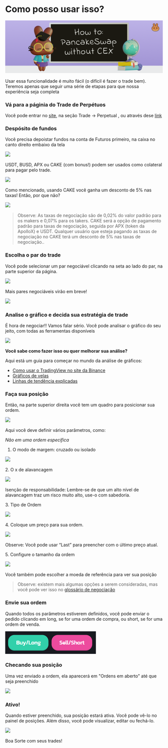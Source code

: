 # Como posso usar isso?

![](../../../.gitbook/assets/how-to-pancakeswap-without-cex-header.png)

Usar essa funcionalidade é muito fácil (o difícil é fazer o trade bem). Teremos apenas que seguir uma série de etapas para que nossa experiência seja completa

### Vá para a páginia do Trade de Perpétuos

Você pode entrar no [site](https://pancakeswap.finance), na seção Trade → Perpetual , ou através dese [link](https://perp.pancakeswap.finance/en/futures/BTCUSDT)

### Despósito de fundos

Você precisa depoistar fundos na conta de Futuros primeiro, na caixa no canto direito embaixo da tela

![](https://lh6.googleusercontent.com/cz-OoCaRg3AfqTcETGTQVvsX\_gfbm28fNJrUAxcljM823Bw1etFN3gArU5v8HljjzJU-lE3aV\_5ENUySwioNYo\_cQp\_\_KwzEwo60ABmuWsqAzT5nM-nUse3ROcMdj2FhUChgsdGo)

USDT, BUSD, APX ou CAKE (com bonus!) podem ser usados como colateral para pagar pelo trade.

![](https://lh6.googleusercontent.com/3tFEo\_gYD7r41o7RCFnd61NiEzJkqGc5uiZP3tRzEomAI805HPikW6tEDBzbyxK-kL5hptEqCIXax2wgASbbHcuN8FpKT4-hK6bFmkNyxmXJ2QIQxZRr38VTA\_qg9HKmEbN2kNev)

Como mencionado, usando CAKE você ganha um desconto de 5% nas taxas! Então, por que não?

![](https://lh3.googleusercontent.com/UiwXc1dgPqm07Ai0XKGuYAHLDbENm51\_v93vMwHkUdb2HI-Hm5qEI2gbEVtzboatzv0-E9iesik8NF3ON74QXaXaW5jLcOJ5JjegI-8oMiidUf-MiZHjvvxnmd1HTfdnFrNgF8cG)

> Observe: As taxas de negociação são de 0,02% do valor padrão para os makers e 0,07% para os takers. CAKE será a opção de pagamento padrão para taxas de negociação, seguida por APX (token da ApolloX) e USDT. Qualquer usuário que esteja pagando as taxas de negociação no CAKE terá um desconto de 5% nas taxas de negociação..

### Escolha o par do trade

Você pode selecionar um par negociável clicando na seta ao lado do par, na parte superior da página.

![](https://lh4.googleusercontent.com/OtHWwOgKp13zb-f-lVkgYShNPYD05B5hYrZIKasq2H-ev-05P1s4cYedXIwt4xsuGU2\_\_7O7JwLwy66ERraUl2edkSmQSiaXcU5ilVXpTs39D-xiHB7q4p1q8NA7lpjCWuVe3E2z)

Mais pares negociáveis virão em breve!

![](https://lh5.googleusercontent.com/yqnCEMigm39LpeG2tPHzXjgZOH08Je3Hhyj0tUxnqjFD2xBqwImoo4xMwjabnNWd0rXtyVcgBj5y4QuNod4QD0js4x-75S9VjsaF1LaLPbiL5G4c2KZUN9Aclqj3cf4EdUGg08Ia)

### Analise o gráfico e decida sua estratégia de trade

É hora de negociar!! Vamos falar sério. Você pode analisar o gráfico do seu jeito, com todas as ferramentas disponíveis

![](https://lh4.googleusercontent.com/\_xJvQoCSOdq6AqB-KEMiAYtXwUp\_ZS3DwNcC-x0jzNnBWTDLdKhRXwREPGwhC7fyirLJ10iKnhUPey-v1EkFDynQmqgNGuySYTpPmDx0A2bl7Pk0uZ8fBEGFPfBuwXBcWcIG2JFO)

**Você sabe como fazer isso ou quer melhorar sua análise?**

Aqui está um guia para começar no mundo da análise de gráficos:&#x20;

* [Como usar o TradingView no site da Binance](https://www.binance.com/pt-BR/support/faq/8419126024404348a1c6e4039fbed3fe)&#x20;
* [Gráficos de velas](https://academy.binance.com/pt/articles/a-beginners-guide-to-candlestick-charts)&#x20;
* [Linhas de tendência explicadas](https://academy.binance.com/pt/articles/trend-lines-explained)

### Faça sua posição

Então, na parte superior direita você tem um quadro para posicionar sua ordem.

![](https://lh3.googleusercontent.com/rQXCNgMoR4OzR\_wXu92Mtgb22O7rAnOlrP0pL0VpXnurfrekOG0HwzUOBWQV-PtMinA1s8lo6KmtT78h3pGmTOF-ajO-G3EDg9CK56q-cPZNLUWJanE9-mEjOhJ4rWncb35PZEfq)

Aqui você deve definir vários parâmetros, como:&#x20;

_Não em uma ordem específica_&#x20;

1. O modo de margem: cruzado ou isolado

![](https://lh4.googleusercontent.com/tplKHXPvrTQXPkNL9BSjVsIBAqfVDWyfh0mU0HDYDRXf4KRUEyu5xzDivGkzfw7JNsEUpQWXvPt8q1Wn26yeX21-DrhhwMTtMpFvFLyTKUxSOteAugTrlTgwvKro0zOluqFmELJQ)

2\. O x de alavancagem

![](https://lh5.googleusercontent.com/ikaG0tpWYcynBZbEOmoR1XLYZzaFXwHwD6MCrlqDCLGDOa3LA1KQh4Gp8uv\_BAPNo8z3r1bLe\_DzEGjNyI22ja\_oIOF9A4vfdLEpsoAxcKj5rboH9Ip2eLkBZUfBPZJpXwL\_KJ0s)

Isenção de responsabilidade: Lembre-se de que um alto nível de alavancagem traz um risco muito alto, use-o com sabedoria.

3\. Tipo de Ordem

![](https://lh3.googleusercontent.com/If2SXl-FUCTuy0eNJkmF0ONspdYPeIWFBXvyLkH6Hc0B1CwAzd9EP5rMQGSjr23hK9sDDUmL0rSN9R28AL9\_-x\_f0jsFdfrn7WFOjEcqfPaxerPjGSq1iIpxz6tcN\_A839ASRF3B)

4\. Coloque um preço para sua ordem.

![](https://lh4.googleusercontent.com/J8rbXc\_DhROHaZRoVCBELwIIraVg\_uL2V-8bn2Ci2sm80jEmbS6q4CMuJ-Njv3Dx2L\_OeoS-PTh-haPuW4uYsKIxQdWQdFttyFrTPFHp19u1nVz\_V0MM6QsQdmKiyUD-imRSryU1)

Observe: Você pode usar “Last” para preencher com o último preço atual.

5\. Configure o tamanho da ordem

![](https://lh5.googleusercontent.com/OBtTNov5\_h4-yWaOl17W8yZt2hnThsSiTF\_ydyJdlrDEOi2mZAHRoIik0-9-bzGRFfbBAJ3QvzC7x4G65fHjrKeLAYNMsvTszr\_7N8GIRdBV8P23FtD3eteEt-u3HPWutUWpFwu0)

Você também pode escolher a moeda de referência para ver sua posição

> Observe: existem mais algumas opções a serem consideradas, mas você pode ver isso no [glossário de negociação](perpetuals-glossary.md)

### Envie sua ordem

Quando todos os parâmetros estiverem definidos, você pode enviar o pedido clicando em long, se for uma ordem de compra, ou short, se for uma ordem de venda.

![](<../../../.gitbook/assets/image (59) (3).png>)

### Checando sua posição

Uma vez enviado a ordem, ela aparecerá em "Ordens em aberto" até que seja preenchido

![](https://lh6.googleusercontent.com/dIGg0mdxTNk7N3v3RI2eQ\_CUmktxBiOQ-mDVQb\_aBKPQuFYNIuOdTL55KLSjFPfxZp4DwrbfImykOPaWJl35iljOA8gv7nqgXYWGtgpFdLzxSebqjOy2KzIS7oqFAhwNd3cz2wRK)

### Ativo!

Quando estiver preenchido, sua posição estará ativa. Você pode vê-lo no painel de posições. Além disso, você pode visualizar, editar ou fechá-lo.

![](https://lh4.googleusercontent.com/Bx9Ri4\_\_6BG1Z1mVcIJh42xpyP-H6ijFv7iI9JxAlHvZkYs2lxnSQm8fQjXZ7TGjCHwf7DmNuSFdb0dtw60R5Duy0VO\_\_GvSaKwFzzgt9ovbfm9j-U93r5mLlxKZzF6r4VfZQHjz)

Boa Sorte com seus trades!
